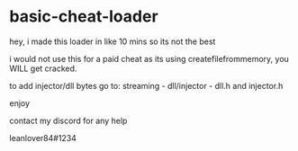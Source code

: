# basic-cheat-loader

hey, i made this loader in like 10 mins so its not the best

i would not use this for a paid cheat as its using createfilefrommemory, you WILL get cracked.

to add injector/dll bytes go to: streaming - dll/injector - dll.h and injector.h

enjoy

contact my discord for any help

leanlover84#1234
